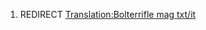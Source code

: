1.  REDIRECT [Translation:Bolterrifle mag
    txt/it](Translation:Bolterrifle_mag_txt/it "wikilink")